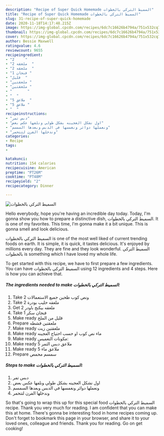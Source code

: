 ```yaml
---
description: "Recipe of Super Quick Homemade السميط التركي بالخطوات"
title: "Recipe of Super Quick Homemade السميط التركي بالخطوات"
slug: 31-recipe-of-super-quick-homemade
date: 2020-11-18T14:17:48.215Z
image: https://img-global.cpcdn.com/recipes/6dc7c16626b4794a/751x532cq70/الصورة-الرئيسية-لوصفةالسميط-التركي-بالخطوات.jpg
thumbnail: https://img-global.cpcdn.com/recipes/6dc7c16626b4794a/751x532cq70/الصورة-الرئيسية-لوصفةالسميط-التركي-بالخطوات.jpg
cover: https://img-global.cpcdn.com/recipes/6dc7c16626b4794a/751x532cq70/الصورة-الرئيسية-لوصفةالسميط-التركي-بالخطوات.jpg
author: Bessie Maxwell
ratingvalue: 4.6
reviewcount: 9655
recipeingredient:
- "2     "
- "2 ملعقه  "
- "2 ملعقه  "
- "1 فنجان "
- "قليل  "
- "ملعقتين "
- "ملعقتين "
- "       "
- "  "
- "5 ملاعق  "
- "5 ملاعق "
- "  "
recipeinstructions:
- "دبس تمر"
- "اول نشكل العجينه بشكل طولي ونلفها عكس بعض"
- "ونعملها دوائر ونغمسها في الدبس وبعدها السمسم"
- "وندخلها الفرن لتتحمر"
categories:
- Recipe
tags:
- 

katakunci:  
nutrition: 154 calories
recipecuisine: American
preptime: "PT26M"
cooktime: "PT48M"
recipeyield: "2"
recipecategory: Dinner

---
```



![السميط التركي بالخطوات](https://img-global.cpcdn.com/recipes/6dc7c16626b4794a/751x532cq70/الصورة-الرئيسية-لوصفةالسميط-التركي-بالخطوات.jpg)

Hello everybody, hope you're having an incredible day today. Today, I'm gonna show you how to prepare a distinctive dish, السميط التركي بالخطوات. It is one of my favorites. This time, I'm gonna make it a bit unique. This is gonna smell and look delicious.

السميط التركي بالخطوات is one of the most well liked of current trending foods on earth. It is simple, it is quick, it tastes delicious. It's enjoyed by millions every day. They are fine and they look wonderful. السميط التركي بالخطوات is something which I have loved my whole life.




To get started with this recipe, we have to first prepare a few ingredients. You can have السميط التركي بالخطوات using 12 ingredients and 4 steps. Here is how you can achieve that.

<!--inarticleads1-->

##### The ingredients needed to make السميط التركي بالخطوات:

1. Take 2 ونص كوب طحين جميع الاستعمالات
1. Take 2 ملعقه حليب بودرة
1. Get 2 ملعقه بيكنج باودر
1. Take 1 فنجان سكر
1. Make ready قليل من الملح
1. Prepare ملعقتين قشطه
1. Make ready ملعقتين زيت
1. Make ready  ماء نص كوب او حسب احتياج العجينه
1. Make ready  مكونات التغميس:
1. Make ready 5 ملاعق دبس التمر
1. Make ready 5 ملاعق ماء
1. Prepare  سمسم محمص




<!--inarticleads2-->

##### Steps to make السميط التركي بالخطوات:

1. دبس تمر
1. اول نشكل العجينه بشكل طولي ونلفها عكس بعض
1. ونعملها دوائر ونغمسها في الدبس وبعدها السمسم
1. وندخلها الفرن لتتحمر




So that's going to wrap this up for this special food السميط التركي بالخطوات recipe. Thank you very much for reading. I am confident that you can make this at home. There's gonna be interesting food in home recipes coming up. Don't forget to bookmark this page in your browser, and share it to your loved ones, colleague and friends. Thank you for reading. Go on get cooking!
